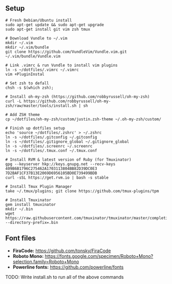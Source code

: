 ## Setup
    
    # Fresh Debian/Ubuntu install
    sudo apt-get update && sudo apt-get upgrade
    sudo apt-get install git vim zsh tmux
    
    # Download Vundle to ~/.vim
    mkdir ~/.vim
    mkdir ~/.vim/bundle
    git clone https://github.com/VundleVim/Vundle.vim.git ~/.vim/bundle/Vundle.vim
    
    # Link .vimrc & run Vundle to install vim plugins
    ln -s ~/dotfiles/.vimrc ~/.vimrc
    vim +PluginInstal
    
    # Set zsh to defall
    chsh -s $(which zsh);

    # Install oh-my-zsh (https://github.com/robbyrussell/oh-my-zsh)
    curl -L https://github.com/robbyrussell/oh-my-zsh/raw/master/tools/install.sh | sh
    
    # Add ZSH theme
    cp ~/dotfiles/oh-my-zsh/custom/justin.zsh-theme ~/.oh-my-zsh/custom/

    # Finish up dotfiles setup
    echo 'source ~/dotfiles/.zshrc' > ~/.zshrc
    ln -s ~/dotfiles/.gitconfig ~/.gitconfig
    ln -s ~/dotfiles/.gitignore_global ~/.gitignore_global
    ln -s ~/dotfiles/.screenrc ~/.screenrc
    ln -s ~/dotfiles/.tmux.conf ~/.tmux.conf
    
    # Install RVM & latest version of Ruby (for Tmuxinator)
    gpg --keyserver hkp://keys.gnupg.net --recv-keys 409B6B1796C275462A1703113804BB82D39DC0E3 7D2BAF1CF37B13E2069D6956105BD0E739499BDB
    curl -sSL https://get.rvm.io | bash -s stable

    # Install Tmux Plugin Manager
    take ~/.tmux/plugins; git clone https://github.com/tmux-plugins/tpm
    
    # Install Tmuxinator
    gem install tmuxinator
    mkdir ~/.bin
    wget https://raw.githubusercontent.com/tmuxinator/tmuxinator/master/completion/tmuxinator.zsh --directory-prefix=.bin


## Font files

* **FiraCode:** https://github.com/tonsky/FiraCode
* **Roboto Mono:** https://fonts.google.com/specimen/Roboto+Mono?selection.family=Roboto+Mono
* **Powerline fonts:** https://github.com/powerline/fonts 

TODO: Write install.sh to run all of the above commands
